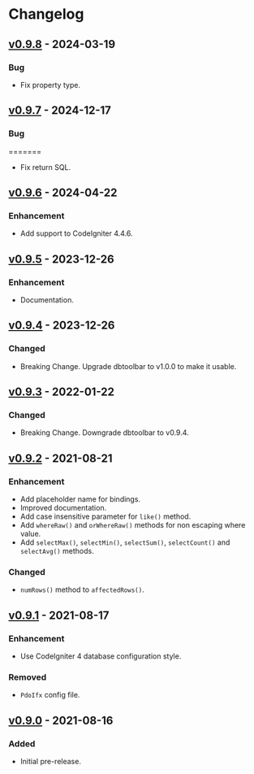 # Changelog


## [v0.9.8](https://github.com/nfaiz/ci4-ifx/compare/v0.9.7...v0.9.8) - 2024-03-19

### Bug
- Fix property type.


## [v0.9.7](https://github.com/nfaiz/ci4-ifx/compare/v0.9.6...v0.9.7) - 2024-12-17

### Bug
=======
- Fix return SQL.


## [v0.9.6](https://github.com/nfaiz/ci4-ifx/compare/v0.9.5...v0.9.6) - 2024-04-22

### Enhancement
- Add support to CodeIgniter 4.4.6.


## [v0.9.5](https://github.com/nfaiz/ci4-ifx/compare/v0.9.4...v0.9.5) - 2023-12-26

### Enhancement
- Documentation.


## [v0.9.4](https://github.com/nfaiz/ci4-ifx/compare/v0.9.3...v0.9.4) - 2023-12-26

### Changed
- Breaking Change. Upgrade dbtoolbar to v1.0.0 to make it usable.


## [v0.9.3](https://github.com/nfaiz/ci4-ifx/compare/v0.9.2...v0.9.3) - 2022-01-22

### Changed
- Breaking Change. Downgrade dbtoolbar to v0.9.4.


## [v0.9.2](https://github.com/nfaiz/ci4-ifx/compare/v0.9.1...v0.9.2) - 2021-08-21

### Enhancement

- Add placeholder name for bindings.
- Improved documentation.
- Add case insensitive parameter for `like()` method.
- Add `whereRaw()` and `orWhereRaw()` methods for non escaping where value.
- Add `selectMax()`, `selectMin()`, `selectSum()`, `selectCount()` and `selectAvg()` methods.

### Changed

- `numRows()` method to `affectedRows()`.


## [v0.9.1](https://github.com/nfaiz/ci4-ifx/compare/v0.9.0...v0.9.1) - 2021-08-17

### Enhancement

- Use CodeIgniter 4 database configuration style.

### Removed

- `PdoIfx` config file.


## [v0.9.0](https://github.com/nfaiz/ci4-ifx/releases/tag/v0.9.0) - 2021-08-16

### Added

- Initial pre-release.
